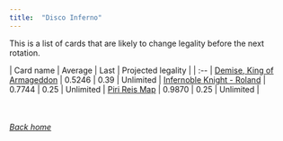 ```yaml
---
title:  "Disco Inferno"
---
```


This is a list of cards that are likely to change legality before the next rotation.

| Card name | Average | Last | Projected legality |
| :-- |
[Demise, King of Armageddon](https://db.ygoprodeck.com/card/?search=Demise,%20King%20of%20Armageddon) | 0.5246 | 0.39 | Unlimited |
[Infernoble Knight - Roland](https://db.ygoprodeck.com/card/?search=Infernoble%20Knight%20-%20Roland) | 0.7744 | 0.25 | Unlimited |
[Piri Reis Map](https://db.ygoprodeck.com/card/?search=Piri%20Reis%20Map) | 0.9870 | 0.25 | Unlimited |

<br>

###### [Back home](index)